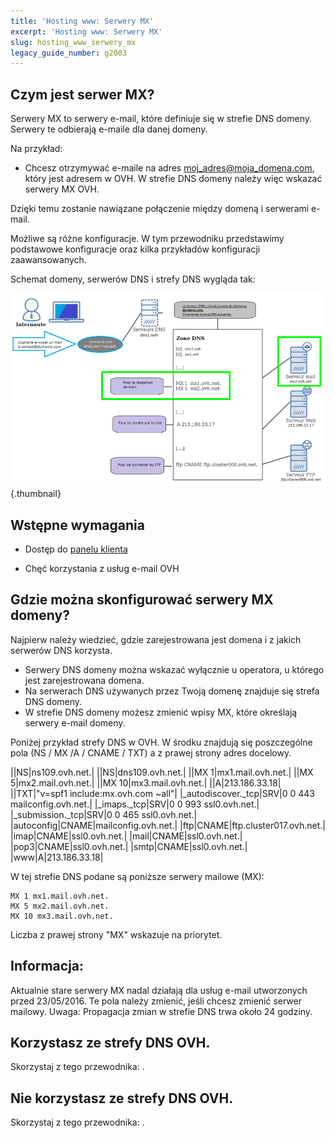 ```yaml
---
title: 'Hosting www: Serwery MX'
excerpt: 'Hosting www: Serwery MX'
slug: hosting_www_serwery_mx
legacy_guide_number: g2003
---
```



## Czym jest serwer MX?
Serwery MX to serwery e-mail, które definiuje się w strefie DNS domeny. 
Serwery te odbierają e-maile dla danej domeny.

Na przykład:

- Chcesz otrzymywać e-maile na adres moj_adres@moja_domena.com, który jest adresem w OVH. W strefie DNS domeny należy więc wskazać serwery MX OVH.


Dzięki temu zostanie nawiązane połączenie między domeną i serwerami e-mail.

Możliwe są różne konfiguracje. W tym przewodniku przedstawimy podstawowe konfiguracje oraz kilka przykładów konfiguracji zaawansowanych.

Schemat domeny, serwerów DNS i strefy DNS wygląda tak:

![](images/img_3414.jpg){.thumbnail}


## Wstępne wymagania

- Dostęp do [panelu klienta](https://www.ovh.com/manager/web/login/)

- Chęć korzystania z usług e-mail OVH




## Gdzie można skonfigurować serwery MX domeny?
Najpierw należy wiedzieć, gdzie zarejestrowana jest domena i z jakich serwerów DNS korzysta. 


- Serwery DNS domeny można wskazać wyłącznie u operatora, u którego jest zarejestrowana domena. 
- Na serwerach DNS używanych przez Twoją domenę znajduje się strefa DNS domeny.
- W strefie DNS domeny możesz zmienić wpisy MX, które określają serwery e-mail domeny.


Poniżej przykład strefy DNS w OVH. W środku znajdują się poszczególne pola (NS / MX /A / CNAME / TXT) a z prawej strony adres docelowy.

||NS|ns109.ovh.net.|
||NS|dns109.ovh.net.|
||MX 1|mx1.mail.ovh.net.|
||MX 5|mx2.mail.ovh.net.|
||MX 10|mx3.mail.ovh.net.|
||A|213.186.33.18|
||TXT|"v=spf1 include:mx.ovh.com ~all"|
|_autodiscover._tcp|SRV|0 0 443 mailconfig.ovh.net.|
|_imaps._tcp|SRV|0 0 993 ssl0.ovh.net.|
|_submission._tcp|SRV|0 0 465 ssl0.ovh.net.|
|autoconfig|CNAME|mailconfig.ovh.net.|
|ftp|CNAME|ftp.cluster017.ovh.net.|
|imap|CNAME|ssl0.ovh.net.|
|mail|CNAME|ssl0.ovh.net.|
|pop3|CNAME|ssl0.ovh.net.|
|smtp|CNAME|ssl0.ovh.net.|
|www|A|213.186.33.18|


W tej strefie DNS podane są poniższe serwery mailowe (MX):

```
MX 1 mx1.mail.ovh.net.
MX 5 mx2.mail.ovh.net.
MX 10 mx3.mail.ovh.net.
```


Liczba z prawej strony "MX" wskazuje na priorytet.

## Informacja:
Aktualnie stare serwery MX nadal działają dla usług e-mail utworzonych przed 23/05/2016.
Te pola należy zmienić, jeśli chcesz zmienić serwer mailowy.
Uwaga: Propagacja zmian w strefie DNS trwa około 24 godziny.


## Korzystasz ze strefy DNS OVH.
Skorzystaj z tego przewodnika: []({legacy}2012).


## Nie korzystasz ze strefy DNS OVH.
Skorzystaj z tego przewodnika: []({legacy}2011).

